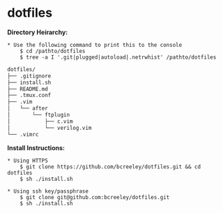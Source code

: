 # dotfiles

**Directory Heirarchy:**

    * Use the following command to print this to the console
        $ cd /pathto/dotfiles
        $ tree -a I '.git|plugged|autoload|.netrwhist' /pathto/dotfiles

```bash
dotfiles/
├── .gitignore
├── install.sh
├── README.md
├── .tmux.conf
├── .vim
│   └── after
│       └── ftplugin
│           ├── c.vim
│           └── verilog.vim
└── .vimrc

```

**Install Instructions:**

    * Using HTTPS
    	$ git clone https://github.com/bcreeley/dotfiles.git && cd dotfiles
    	$ sh ./install.sh

    * Using ssh key/passphrase
        $ git clone git@github.com:bcreeley/dotfiles.git
        $ sh ./install.sh

